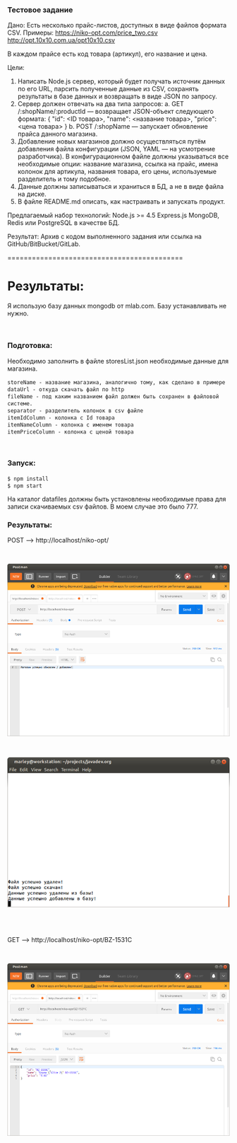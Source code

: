 ### Тестовое задание

Дано:
Есть несколько прайс-листов, доступных в виде файлов формата CSV. Примеры:
https://niko-opt.com/price_two.csv
http://opt.10x10.com.ua/opt10x10.csv

В каждом прайсе есть код товара (артикул), его название и цена.

Цели:

1.  Написать Node.js сервер, который будет получать источник данных по его URL, парсить полученные данные из CSV, сохранять результаты в базе данных и возвращать в виде JSON по запросу.
2.  Сервер должен отвечать на два типа запросов:
    a. GET /:shopName/:productId — возвращает JSON-объект следующего формата:
    {
    "id": <ID товара>,
    "name": <название товара>,
    "price": <цена товара>
    }
    b. POST /:shopName — запускает обновление прайса данного магазина.
3.  Добавление новых магазинов должно осуществляться путём добавления файла конфигурации (JSON, YAML — на усмотрение разработчика). В конфигурационном файле должны указываться все необходимые опции: название магазина, ссылка на прайс, имена колонок для артикула, названия товара, его цены, используемые разделитель и тому подобное.
4.  Данные должны записываться и храниться в БД, а не в виде файла на диске.
5.  В файле README.md описать, как настраивать и запускать продукт.

Предлагаемый набор технологий:
Node.js >= 4.5
Express.js
MongoDB, Redis или PostgreSQL в качестве БД.

Результат:
Архив с кодом выполненного задания или ссылка на GitHub/BitBucket/GitLab.

===========================================

# Результаты:

Я использую базу данных mongodb от mlab.com.
Базу устанавливать не нужно.

<br/>

### Подготовка:

Необходимо заполнить в файле storesList.json необходимые данные для магазина.

    storeName - название магазина, аналогично тому, как сделано в примере
    dataUrl - откуда скачать файл по http
    fileName - под каким названием файл должен быть сохранен в файловой системе.
    separator - разделитель колонок в csv файле
    itemIdColumn - колонка с Id товара
    itemNameColumn - колонка с именем товара
    itemPriceColumn - колонка с ценой товара

<br/>

### Запуск:

    $ npm install
    $ npm start

На каталог datafiles должны быть установлены необходимые права для записи скачиваемых csv файлов. В моем случае это было 777.

### Результаты:

POST --> http://localhost/niko-opt/

<br/>

![Application](/img/pic1.png?raw=true)

<br/>

![Application](/img/pic2.png?raw=true)

<br/><br/>

GET --> http://localhost/niko-opt/BZ-1531C

<br/>

![Application](/img/pic3.png?raw=true)

